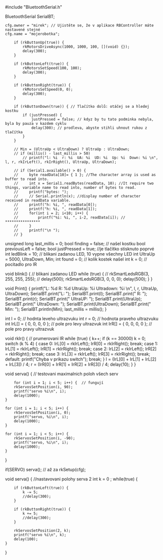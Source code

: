 #include "BluetoothSerial.h"

BluetoothSerial SerialBT;

    cfg.owner = "mirek"; // Ujistěte se, že v aplikace RBController máte nastavené stejné
    cfg.name = "mojerobotka";

        if (rkButtonUp(true)) {
            rkMotorsDriveAsync(1000, 1000, 100, [](void) {});
            delay(300);
        }

        if (rkButtonLeft(true)) {
            rkMotorsSetSpeed(100, 100);
            delay(300);
        }

        if (rkButtonRight(true)) {
            rkMotorsSetSpeed(0, 0);
            delay(300);
        }

        if (rkButtonDown(true)) { // Tlačítko dolů: otáčej se a hledej kostku
            if (justPressed) {
                justPressed = false; // kdyz by tu tato podminka nebyla, byla by pauza v kazdem cyklu
                delay(300); // prodleva, abyste stihli uhnout rukou z tlačítka
            }
        }

        // Min = (UltraUp < UltraDown) ? UltraUp : UltraDown;
        // if (millis() - last_millis > 50)
            // printf("l: %i  r: %i  UA: %i  UD: %i  Up: %i  Down: %i \n", l, r, rkIrLeft(), rkIrRight(), UltraUp, UltraDown);
        
        // if (Serial1.available() > 0) { 
        //     byte readData[10]= { 1 }; //The character array is used as buffer to read into.
        //     int x = Serial1.readBytes(readData, 10); //It require two things, variable name to read into, number of bytes to read.
        //     printf("bytes: "); 
        //     // Serial.println(x); //display number of character received in readData variable.
        //     printf("h: %i, ", readData[0]);
        //     printf("h: %i, ", readData[1]);
        //     for(int i = 2; i<10; i++) {
        //         printf("%i: %i, ", i-2, readData[i]); // ****************
        //     }
        //     printf("\n ");
        // }  

unsigned long last_millis = 0;
bool finding = false; // našel kostku
bool previousLeft = false;
bool justPressed = true; //je tlačítko stisknuto poprvé
int ledBlink = 10; // blikani zadanou LED, 10 vypne všechny LED
int UltraUp = 5000, UltraDown, Min;
int found = 0; // kolik kostek našel
int k = 0; // pocitadlo pro IR

void blink() { // blikani zadanou LED
    while (true) { 
        // rkSmartLedsRGB(3, 255, 255, 255);
        // delay(500);
        rkSmartLedsRGB(3, 0, 0, 0);
        delay(500); 
    }
}


void Print() {
    printf("L: %d   R: %d  UltraUp: %i  Ultradown: %i \n", l, r, UltraUp, UltraDown);
    SerialBT.print("L: ");
    SerialBT.print(l);
    SerialBT.print("  R: ");
    SerialBT.print(r);
    SerialBT.print("  UltraUP: ");
    SerialBT.print(UltraUp);
    SerialBT.print("  UltraDown: ");
    SerialBT.print(UltraDown);
    SerialBT.print("  Min: ");
    SerialBT.println(Min);
    last_millis = millis();
}


int l = 0; // hodnta leveho ultrazvuku
int r = 0; // hodnota praveho ultrazvuku
int IrL[] = { 0, 0, 0, 0 }; // pole pro levy ultrazvuk
int IrR[] = { 0, 0, 0, 0 }; // pole pro pravy ultrazvuk

void rkIr() { // prumerovani IR
    while (true) {
        k++;
        if (k == 30000)
            k = 0;
        switch (k % 4) {
        case 0:
            IrL[0] = rkIrLeft();
            IrR[0] = rkIrRight();
            break;
        case 1:
            IrL[1] = rkIrLeft();
            IrR[1] = rkIrRight();
            break;
        case 2:
            IrL[2] = rkIrLeft();
            IrR[2] = rkIrRight();
            break;
        case 3:
            IrL[3] = rkIrLeft();
            IrR[3] = rkIrRight();
            break;
        default:
            printf("Chyba v prikazu switch");
            break;
        }
        l = (IrL[0] + IrL[1] + IrL[2] + IrL[3]) / 4;
        r = (IrR[0] + IrR[1] + IrR[2] + IrR[3]) / 4;
        delay(10);
    }
}

void serva() { // testovani maximalnich poloh všech serv 

        for (int i = 1; i < 5; i++) {  // fungují 
        rkServosSetPosition(i, 90);
        printf("servo %i\n", i);
        delay(1000);
    }

    for (int i = 1; i < 5; i++) {
        rkServosSetPosition(i, 0);
        printf("servo, %i\n", i);
        delay(1000);
    }

    for (int i = 1; i < 5; i++) {
        rkServosSetPosition(i, -90);
        printf("servo, %i\n", i);
        delay(1000);
    }
}

if(SERVO)
        serva(); // až za rkSetup(cfg); 

void serva() { //nastavovani polohy serva 2
    int k = 0 ; 
    while(true) {

        if (rkButtonLeft(true)) {
            k -= 5;
            //delay(300);
        }

        if (rkButtonRight(true)) {
            k += 5;
            //delay(300);
        }

        rkServosSetPosition(2, k);
        printf("servo %i\n", k);
        delay(100);
    }

}